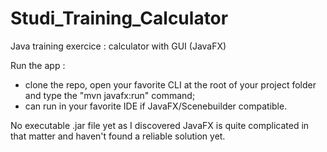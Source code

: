 # Studi_Training_Calculator
Java training exercice : calculator with GUI (JavaFX)

Run the app :
- clone the repo, open your favorite CLI at the root of your project folder and type the "mvn javafx:run" command;
- can run in your favorite IDE if JavaFX/Scenebuilder compatible.

No executable .jar file yet as I discovered JavaFX is quite complicated in that matter and haven't found a reliable solution yet. 
